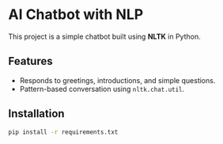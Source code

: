 # AI Chatbot with NLP

This project is a simple chatbot built using **NLTK** in Python.

## Features
- Responds to greetings, introductions, and simple questions.
- Pattern-based conversation using `nltk.chat.util`.

## Installation
```bash
pip install -r requirements.txt
